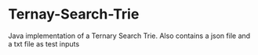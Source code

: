 # Ternay-Search-Trie
Java implementation of a Ternary Search Trie. Also contains a json file and a txt file as test inputs
